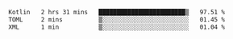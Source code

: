 <!--START_SECTION:waka-->

```txt
Kotlin   2 hrs 31 mins   ████████████████████████▒   97.51 %
TOML     2 mins          ▒░░░░░░░░░░░░░░░░░░░░░░░░   01.45 %
XML      1 min           ▒░░░░░░░░░░░░░░░░░░░░░░░░   01.04 %
```

<!--END_SECTION:waka-->
